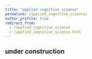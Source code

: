 ```yaml
---
title: "applied cognitive science"
permalink: /applied_cognitive_science/
author_profile: true
redirect_from:
  - /applied_cognitive_science
  - /applied_cognitive_science.html
---
```


## under construction

